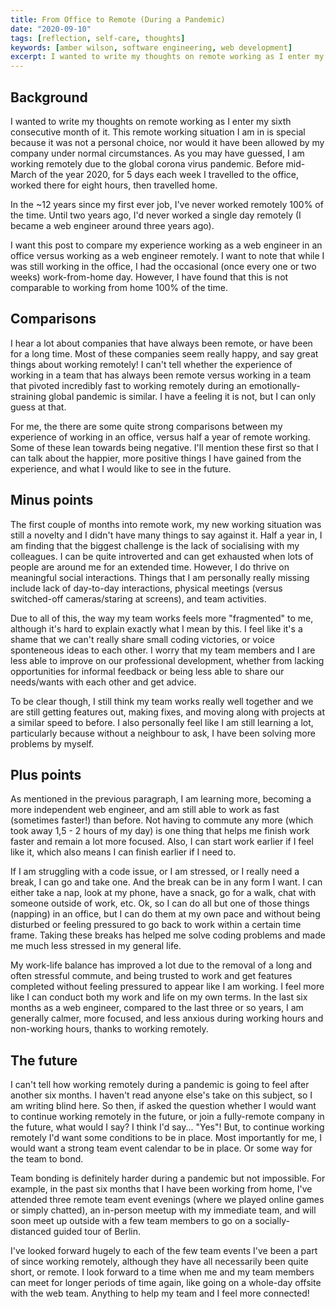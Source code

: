 ```yaml
---
title: From Office to Remote (During a Pandemic)
date: "2020-09-10"
tags: [reflection, self-care, thoughts]
keywords: [amber wilson, software engineering, web development]
excerpt: I wanted to write my thoughts on remote working as I enter my sixth consecutive month of it. This remote working situation I am in is special because
---
```

## Background

I wanted to write my thoughts on remote working as I enter my sixth consecutive month of it. This remote working situation I am in is special because it was not a personal choice, nor would it have been allowed by my company under normal circumstances. As you may have guessed, I am working remotely due to the global corona virus pandemic. Before mid-March of the year 2020, for 5 days each week I travelled to the office, worked there for eight hours, then travelled home. 


In the ~12 years since my first ever job, I've never worked remotely 100% of the time. Until two years ago, I'd never worked a single day remotely (I became a web engineer around three years ago). 

I want this post to compare my experience working as a web engineer in an office versus working as a web engineer remotely. I want to note that while I was still working in the office, I had the occasional (once every one or two weeks) work-from-home day. However, I have found that this is not comparable to working from home 100% of the time.

## Comparisons

I hear a lot about companies that have always been remote, or have been for a long time. Most of these companies seem really happy, and say great things about working remotely! I can't tell whether the experience of working in a team that has always been remote versus working in a team that pivoted incredibly fast to working remotely during an emotionally-straining global pandemic is similar. I have a feeling it is not, but I can only guess at that.

For me, the there are some quite strong comparisons between my experience of working in an office, versus half a year of remote working. Some of these lean towards being negative. I'll mention these first so that I can talk about the happier, more positive things I have gained from the experience, and what I would like to see in the future.

## Minus points

The first couple of months into remote work, my new working situation was still a novelty and I didn't have many things to say against it. Half a year in, I am finding that the biggest challenge is the lack of socialising with my colleagues. I can be quite introverted and can get exhausted when lots of people are around me for an extended time. However, I do thrive on meaningful social interactions. Things that I am personally really missing include lack of day-to-day interactions, physical meetings (versus switched-off cameras/staring at screens), and team activities. 

Due to all of this, the way my team works feels more "fragmented" to me, although it's hard to explain exactly what I mean by this. I feel like it's a shame that we can't really share small coding victories, or voice sponteneous ideas to each other. I worry that my team members and I are less able to improve on our professional development, whether from lacking opportunities for informal feedback or being less able to share our needs/wants with each other and get advice.

To be clear though, I still think my team works really well together and we are still getting features out, making fixes, and moving along with projects at a similar speed to before. I also personally feel like I am still learning a lot, particularly because without a neighbour to ask, I have been solving more problems by myself.

## Plus points

As mentioned in the previous paragraph, I am learning more, becoming a more independent web engineer, and am still able to work as fast (sometimes faster!) than before. Not having to commute any more (which took away 1,5 - 2 hours of my day) is one thing that helps me finish work faster and remain a lot more focused. Also, I can start work earlier if I feel like it, which also means I can finish earlier if I need to. 

If I am struggling with a code issue, or I am stressed, or I really need a break, I can go and take one. And the break can be in any form I want. I can either take a nap, look at my phone, have a snack, go for a walk, chat with someone outside of work, etc. Ok, so I can do all but one of those things (napping) in an office, but I can do them at my own pace and without being disturbed or feeling pressured to go back to work within a certain time frame. Taking these breaks has helped me solve coding problems and made me much less stressed in my general life.

My work-life balance has improved a lot due to the removal of a long and often stressful commute, and being trusted to work and get features completed without feeling pressured to appear like I am working. I feel more like I can conduct both my work and life on my own terms. In the last six months as a web engineer, compared to the last three or so years, I am generally calmer, more focused, and less anxious during working hours and non-working hours, thanks to working remotely.

## The future 

I can't tell how working remotely during a pandemic is going to feel after another six months. I haven't read anyone else's take on this subject, so I am writing blind here. So then, if asked the question whether I would want to continue working remotely in the future, or join a fully-remote company in the future, what would I say? I think I'd say... "Yes"! But, to continue working remotely I'd want some conditions to be in place. Most importantly for me, I would want a strong team event calendar to be in place. Or some way for the team to bond.

 Team bonding is definitely harder during a pandemic but not impossible. For example, in the past six months that I have been working from home, I've attended three remote team event evenings (where we played online games or simply chatted), an in-person meetup with my immediate team, and will soon meet up outside with a few team members to go on a socially-distanced guided tour of Berlin. 

I've looked forward hugely to each of the few team events I've been a part of since working remotely, although they have all necessarily been quite short, or remote. I look forward to a time when me and my team members can meet for longer periods of time again, like going on a whole-day offsite with the web team. Anything to help my team and I feel more connected!